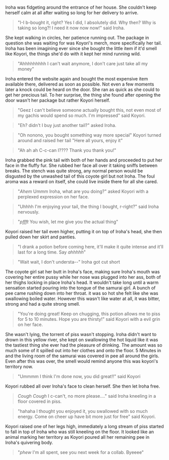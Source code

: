 Iroha was fidgeting around the entrance of her house. She couldn't keep herself calm at all after waiting so long for her delivery to arrive.

>"I-I b-bought it, right? Yes I did, I absolutely did. Why then? Why is taking so long?! I need it now now now!" said Iroha.

She kept walking in circles, her patience running out. The package in question she was waiting for was Koyori's merch, more specifically her tail. Iroha has been imagining ever since she bought the little item if it'd smell like Koyori, the things she'd do with it kept her mind running wild.

>"Ahhhhhhhhh I can't wait anymore, I don't care just take all my money"

Iroha entered the website again and bought the most expensive item available there, delivered as soon as possible. Not even a few moments later a knock could be heard on the door. She ran as quick as she could to get her precious tail. To her surprise, the thing she found after opening the door wasn't her package but rather Koyori herself.

>"Geez I can't believe someone actually bought this, not even most of my gachis would spend so much. I'm impressed" said Koyori.

>"Eh? didn't I buy just another tail?" asked Iroha.

>"Oh nonono, you bought something way more special" Koyori turned around and raised her tail "Here all yours, enjoy it"

>"Ah ah ah C-c-can I???? Thank you thank you!"

Iroha grabbed the pink tail with both of her hands and proceeded to put her face in the fluffy fur. She rubbed her face all over it taking sniffs between breaks. The stench was quite strong, any normal person would be disgusted by the unwashed tail of this coyote girl but not Iroha. The foul aroma was a reward on itself, she could live inside there for all she cared.

>"*Ahem* Ummm Iroha, what are you doing?" asked Koyori with a perplexed expression on her face.

>"Uhhhh I'm enjoying your tail, the thing I bought, r-right?" said Iroha nervously.

>"*pffft* You wish, let me give you the actual thing"

Koyori raised her tail even higher, putting it on top of Iroha's head, she then pulled down her skirt and panties.

>"I drank a potion before coming here, it'll make it quite intense and it'll last for a long time. Say *ahhhhh*"

>"Wait wait, I don't understa--" Iroha got cut short

The coyote girl sat her butt in Iroha's face, making sure Iroha's mouth was covering her entire pussy while her nose was plugged into her ass, both of her thighs locking in place Iroha's head. It wouldn't take long until a warm sensation started pouring into the tongue of the samurai girl. A bunch of pee came rushing down into her throat. it was so hot she felt like she was swallowing boiled water. However this wasn't like water at all, it was bitter, strong and had a quite strong smell.

>"You're doing great! Keep on chugging, this potion allows me to piss for 5 to 10 minutes. Hope you are thirsty!" said Koyori with a evil grin on her face.

She wasn't lying, the torrent of piss wasn't stopping. Iroha didn't want to drown in this yellow river, she kept on swallowing the hot liquid like it was the tastiest thing she ever had the pleasure of drinking. The amount was so much some of it spilled out into her clothes and onto the floor. 5 Minutes in and the living room of the samurai was covered in pee all around the girls. Even after this was over, the smell would remind anyone this was koyori's territory now.

>"Ummmm I think I'm done now, you did great!!" said Koyori

Koyori rubbed all over Iroha's face to clean herself. She then let Iroha free.

>*Cough Cough* I c-can't, no more please...." said Iroha kneeling in a floor covered in piss.

>"hahaha I thought you enjoyed it, you swallowed with so much energy. Come on cheer up have bit more just for free" said Koyori.

Koyori raised one of her legs high, immediately a long stream of piss started to fall in top of Iroha who was still kneeling on the floor. It looked like an animal marking her territory as Koyori poured all her remaining pee in Iroha's quivering body.

>"*phew* I'm all spent, see you next week for a collab. Byeeee"
